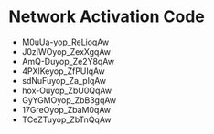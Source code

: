 # Network Activation Code
* M0uUa-yop_ReLioqAw
* J0zIWOyop_ZexXgqAw
* AmQ-Duyop_Ze2Y8qAw
* 4PXlKeyop_ZfPUIqAw
* sdNuFuyop_Za_pIqAw
* hox-Ouyop_ZbU0QqAw
* GyYGMOyop_ZbB3gqAw
* 17GreOyop_ZbaM0qAw
* TCeZTuyop_ZbTnQqAw